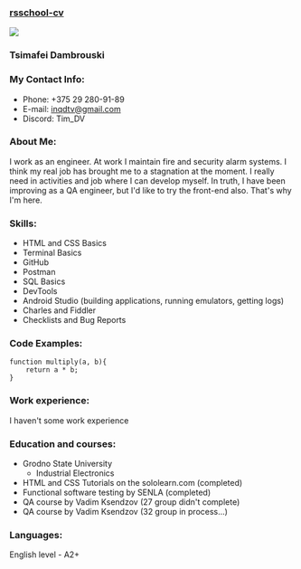 ### [rsschool-cv](https://tim-dv.github.io/rsschool-cv/cv)

![](https://avatars.githubusercontent.com/u/93223104?s=400&u=7817f3627864e785e8a60c3ea2f85c0de0e06688&v=4)

### Tsimafei Dambrouski

### My Contact Info:
- Phone: +375 29 280-91-89
- E-mail: inqdtv@gmail.com
- Discord: Tim_DV 

### About Me:
I work as an engineer. At work I maintain fire and security alarm systems. I think my real job has brought me to a stagnation at the moment. I really need in    activities and job where I can develop myself. In truth, I have been improving as a QA engineer, but I'd like to try the front-end also. That's why I'm here.

### Skills:
- HTML and CSS Basics
- Terminal Basics
- GitHub
- Postman
- SQL Basics
- DevTools
- Android Studio (building applications, running emulators, getting logs)
- Charles and Fiddler
- Checklists and Bug Reports

### Code Examples:
```
function multiply(a, b){   
    return a * b;   
}
```

### Work experience:
I haven't some work experience

### Education and courses:
- Grodno State University
  + Industrial Electronics
- HTML and CSS Tutorials on the sololearn.com (completed)
- Functional software testing by SENLA (completed)
- QA course by Vadim Ksendzov (27 group didn't complete)
- QA course by Vadim Ksendzov (32 group in process...)

### Languages:
English level - A2+